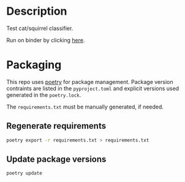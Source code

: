 # Description
Test cat/squirrel classifier.

Run on binder by clicking
[here](https://hub.gke2.mybinder.org/user/jrmlhermitte-cat_squirrel-jcygmny0/notebooks/cat_squirrel_classifier.ipynb).

# Packaging
This repo uses [poetry](https://python-poetry.org/) 
for package management.
Package version contraints are listed 
in the `pyproject.toml` and 
explicit versions used generated in the `poetry.lock`.

The `requirements.txt` must be manually generated, 
if needed.

## Regenerate requirements
```bash
poetry export -r requirements.txt > requirements.txt
```

## Update package versions
```bash
poetry update
```
